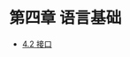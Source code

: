 # 第四章 语言基础

- [4.2 接口](https://github.com/Uyouii/bookreading/blob/master/go/Go%E8%AF%AD%E8%A8%80%E8%AE%BE%E8%AE%A1%E4%B8%8E%E5%AE%9E%E7%8E%B0/%E7%AC%AC%E5%9B%9B%E7%AB%A0%20%E8%AF%AD%E8%A8%80%E5%9F%BA%E7%A1%80/4.2%20%E6%8E%A5%E5%8F%A3.md)
